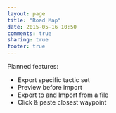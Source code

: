```yaml
---
layout: page
title: "Road Map"
date: 2015-05-16 10:50
comments: true
sharing: true
footer: true
---
```


Planned features:

* Export specific tactic set
* Preview before import
* Export to and Import from a file
* Click & paste closest waypoint
